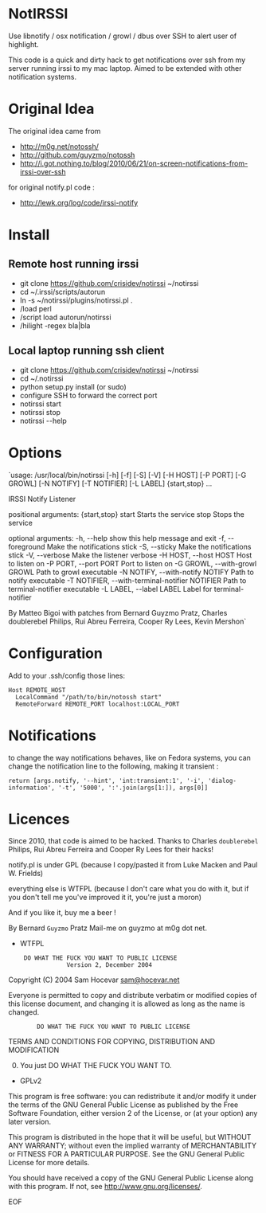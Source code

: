 NotIRSSI
========
Use libnotify / osx notification / growl / dbus over SSH to alert user
of highlight.

This code is a quick and dirty hack to get notifications over ssh from my server
running irssi to my mac laptop. Aimed to be extended with other notification
systems.

Original Idea
=============
The original idea came from
 * http://m0g.net/notossh/
 * http://github.com/guyzmo/notossh
 * http://i.got.nothing.to/blog/2010/06/21/on-screen-notifications-from-irssi-over-ssh

for original notify.pl code :
 * http://lewk.org/log/code/irssi-notify

Install
=======
Remote host running irssi
-------------------------
* git clone https://github.com/crisidev/notirssi ~/notirssi
* cd ~/.irssi/scripts/autorun
* ln -s ~/notirssi/plugins/notirssi.pl .
* /load perl
* /script load autorun/notirssi
* /hilight -regex bla|bla

Local laptop running ssh client
-------------------------------
* git clone https://github.com/crisidev/notirssi ~/notirssi
* cd ~/.notirssi
* python setup.py install (or sudo)
* configure SSH to forward the correct port
* notirssi start
* notirssi stop
* notirssi --help

Options
=======
  `usage: /usr/local/bin/notirssi [-h] [-f] [-S] [-V] [-H HOST] [-P PORT]
                                 [-G GROWL] [-N NOTIFY] [-T NOTIFIER] [-L LABEL]
                                 {start,stop} ...

  IRSSI Notify Listener

  positional arguments:
    {start,stop}
      start               Starts the service
      stop                Stops the service

  optional arguments:
    -h, --help            show this help message and exit
    -f, --foreground      Make the notifications stick
    -S, --sticky          Make the notifications stick
    -V, --verbose         Make the listener verbose
    -H HOST, --host HOST  Host to listen on
    -P PORT, --port PORT  Port to listen on
    -G GROWL, --with-growl GROWL
                          Path to growl executable
    -N NOTIFY, --with-notify NOTIFY
                          Path to notify executable
    -T NOTIFIER, --with-terminal-notifier NOTIFIER
                          Path to terminal-notifier executable
    -L LABEL, --label LABEL
                          Label for terminal-notifier

  By Matteo Bigoi with patches from Bernard Guyzmo Pratz, Charles
  doublerebel Philips, Rui Abreu Ferreira, Cooper Ry Lees, Kevin Mershon`

Configuration
=============

Add to your .ssh/config those lines:

    Host REMOTE_HOST
      LocalCommand "/path/to/bin/notossh start"
      RemoteForward REMOTE_PORT localhost:LOCAL_PORT

Notifications
=============

to change the way notifications behaves, like on Fedora systems, you can change the notification
line to the following, making it transient :

    return [args.notify, '--hint', 'int:transient:1', '-i', 'dialog-information', '-t', '5000', ':'.join(args[1:]), args[0]]

Licences
========

Since 2010, that code is aimed to be hacked.
Thanks to Charles `doublerebel` Philips, Rui Abreu Ferreira and Cooper Ry Lees for their hacks!

notify.pl is under GPL (because I copy/pasted it from Luke Macken and Paul W. Frields)

everything else is WTFPL (because I don't care what you do with it, but if you don't 
tell me you've improved it it, you're just a moron)

And if you like it, buy me a beer ! 

By Bernard `Guyzmo` Pratz
Mail-me on guyzmo at m0g dot net.

 * WTFPL

        DO WHAT THE FUCK YOU WANT TO PUBLIC LICENSE 
                    Version 2, December 2004 

 Copyright (C) 2004 Sam Hocevar <sam@hocevar.net> 

 Everyone is permitted to copy and distribute verbatim or modified 
 copies of this license document, and changing it is allowed as long 
 as the name is changed. 

            DO WHAT THE FUCK YOU WANT TO PUBLIC LICENSE 
   TERMS AND CONDITIONS FOR COPYING, DISTRIBUTION AND MODIFICATION 

  0. You just DO WHAT THE FUCK YOU WANT TO.

 * GPLv2

This program is free software: you can redistribute it and/or modify
it under the terms of the GNU General Public License as published by
the Free Software Foundation, either version 2 of the License, or
(at your option) any later version.

This program is distributed in the hope that it will be useful,
but WITHOUT ANY WARRANTY; without even the implied warranty of
MERCHANTABILITY or FITNESS FOR A PARTICULAR PURPOSE.  See the
GNU General Public License for more details.

You should have received a copy of the GNU General Public License
along with this program.  If not, see <http://www.gnu.org/licenses/>.

EOF
